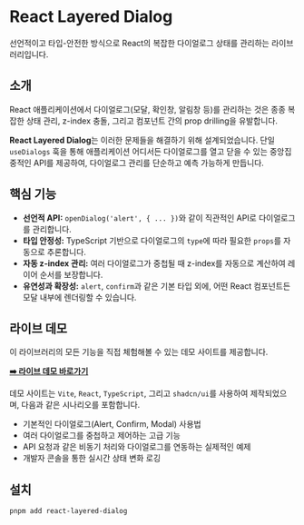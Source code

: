 # React Layered Dialog

선언적이고 타입-안전한 방식으로 React의 복잡한 다이얼로그 상태를 관리하는 라이브러리입니다.

## 소개

React 애플리케이션에서 다이얼로그(모달, 확인창, 알림창 등)를 관리하는 것은 종종 복잡한 상태 관리, z-index 충돌, 그리고 컴포넌트 간의 prop drilling을 유발합니다.

**React Layered Dialog**는 이러한 문제들을 해결하기 위해 설계되었습니다. 단일 `useDialogs` 훅을 통해 애플리케이션 어디서든 다이얼로그를 열고 닫을 수 있는 중앙집중적인 API를 제공하여, 다이얼로그 관리를 단순하고 예측 가능하게 만듭니다.

## 핵심 기능

-   **선언적 API:** `openDialog('alert', { ... })`와 같이 직관적인 API로 다이얼로그를 관리합니다.
-   **타입 안정성:** TypeScript 기반으로 다이얼로그의 `type`에 따라 필요한 `props`를 자동으로 추론합니다.
-   **자동 z-index 관리:** 여러 다이얼로그가 중첩될 때 z-index를 자동으로 계산하여 레이어 순서를 보장합니다.
-   **유연성과 확장성:** `alert`, `confirm`과 같은 기본 타입 외에, 어떤 React 컴포넌트든 모달 내부에 렌더링할 수 있습니다.

## 라이브 데모

이 라이브러리의 모든 기능을 직접 체험해볼 수 있는 데모 사이트를 제공합니다.

**[➡️ 라이브 데모 바로가기](https://seunjin.github.io/react-layered-dialog/)**

데모 사이트는 `Vite`, `React`, `TypeScript`, 그리고 `shadcn/ui`를 사용하여 제작되었으며, 다음과 같은 시나리오를 포함합니다.

-   기본적인 다이얼로그(Alert, Confirm, Modal) 사용법
-   여러 다이얼로그를 중첩하고 제어하는 고급 기능
-   API 요청과 같은 비동기 처리와 다이얼로그를 연동하는 실제적인 예제
-   개발자 콘솔을 통한 실시간 상태 변화 로깅

## 설치

```bash
pnpm add react-layered-dialog
```
